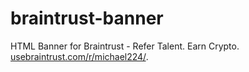 # braintrust-banner
HTML Banner for Braintrust - Refer Talent. Earn Crypto.  [usebraintrust.com/r/michael224/](https://app.usebraintrust.com/r/michael224/).
